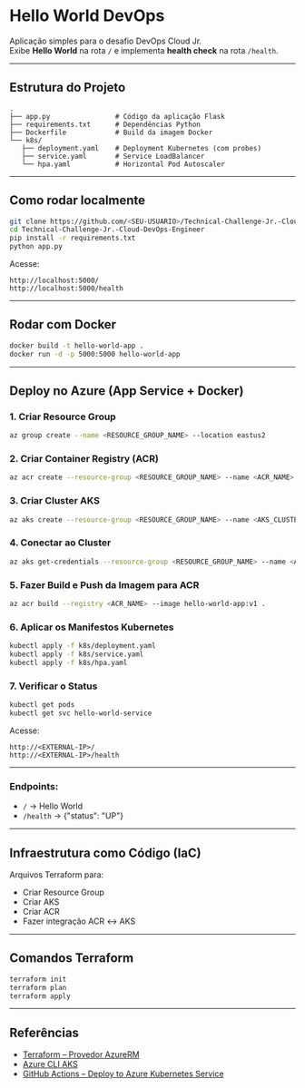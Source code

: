 # Hello World DevOps

Aplicação simples para o desafio DevOps Cloud Jr.  
Exibe **Hello World** na rota `/` e implementa **health check** na rota `/health`.

---

## Estrutura do Projeto
```
.
├── app.py                # Código da aplicação Flask
├── requirements.txt      # Dependências Python
├── Dockerfile            # Build da imagem Docker
└── k8s/
   ├── deployment.yaml    # Deployment Kubernetes (com probes)
   ├── service.yaml       # Service LoadBalancer
   └── hpa.yaml           # Horizontal Pod Autoscaler
```

---

## Como rodar localmente
```bash
git clone https://github.com/<SEU-USUARIO>/Technical-Challenge-Jr.-Cloud-DevOps-Engineer.git
cd Technical-Challenge-Jr.-Cloud-DevOps-Engineer
pip install -r requirements.txt
python app.py
```
Acesse:  
```
http://localhost:5000/
http://localhost:5000/health
```

---

## Rodar com Docker
```bash
docker build -t hello-world-app .
docker run -d -p 5000:5000 hello-world-app
```

---

## Deploy no Azure (App Service + Docker)

### 1. Criar Resource Group
```bash
az group create --name <RESOURCE_GROUP_NAME> --location eastus2
```

### 2. Criar Container Registry (ACR)
```bash
az acr create --resource-group <RESOURCE_GROUP_NAME> --name <ACR_NAME> --sku Basic
```

### 3. Criar Cluster AKS
```bash
az aks create --resource-group <RESOURCE_GROUP_NAME> --name <AKS_CLUSTER_NAME> --node-count 2 --enable-addons monitoring --generate-ssh-keys --attach-acr <ACR_NAME>
```

### 4. Conectar ao Cluster
```bash
az aks get-credentials --resource-group <RESOURCE_GROUP_NAME> --name <AKS_CLUSTER_NAME>
```

### 5. Fazer Build e Push da Imagem para ACR
```bash
az acr build --registry <ACR_NAME> --image hello-world-app:v1 .
```

### 6. Aplicar os Manifestos Kubernetes
```bash
kubectl apply -f k8s/deployment.yaml
kubectl apply -f k8s/service.yaml
kubectl apply -f k8s/hpa.yaml
```

### 7. Verificar o Status
```bash
kubectl get pods
kubectl get svc hello-world-service
```

Acesse:
```
http://<EXTERNAL-IP>/
http://<EXTERNAL-IP>/health
```

---

### Endpoints:
- `/` → Hello World
- `/health` → {"status": "UP"}

---

## Infraestrutura como Código (IaC)
Arquivos Terraform para:
- Criar Resource Group
- Criar AKS
- Criar ACR
- Fazer integração ACR ↔ AKS

---

## Comandos Terraform
```bash
terraform init
terraform plan
terraform apply
```

---

## Referências
- [Terraform – Provedor AzureRM](https://registry.terraform.io/providers/hashicorp/azurerm/latest)
- [Azure CLI AKS](https://learn.microsoft.com/en-us/azure/aks/kubernetes-walkthrough)
- [GitHub Actions – Deploy to Azure Kubernetes Service](https://learn.microsoft.com/en-us/azure/aks/kubernetes-action)
